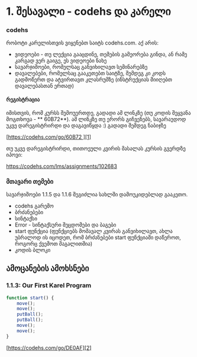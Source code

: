 
# 1. შესავალი - codehs და კარელი

### codehs

რობოტი კარელისთვის ვიყენებთ საიტს codehs.com. აქ არის:
- ვიდეოები - თუ ლექცია გააცდინე, თემების გამეორება გინდა, ან რამე კარგად ვერ გაიგე, ეს ვიდეოები ნახე
- სავარჯიშოები, რომელსაც განვიხილავთ სემინარებზე
- დავალებები, რომელსაც გააკეთებთ საიტზე, შემდეგ კი კოდს გადმოწერთ და ატვირთავთ კლასრუმზე (ინსტრუქციას მიიღებთ დავალებასთან ერთად)

#### რეგისტრაცია
იმისთვის, რომ კურსს შემოუერთდე, გადადი ამ ლინკზე (თუ კოდის შეყვანა მოგთხოვა - ** 60B72**). ამ ლინკზე თუ ერორს გიჩვენებს, სავარაუდოდ უკვე დარეგისტრირდი და დაგავიწყდა :) გადადი შემდეგ ნაბიჯზე

[https://codehs.com/go/60B72 ][1]

თუ უკვე დარეგისტრირდი, თითოეული კვირის მასალას კურსის გვერდზე იპოვი:

<https://codehs.com/lms/assignments/102683>


### მთავარი თემები
სავარჯიშოები 1.1.5 და 1.1.6 შეგიძლია სახლში დამოუკიდებლად გააკეთო.

- codehs გარემო
- ბრძანებები
- სინტაქსი
- Error - სინტაქსური შეცდომები და ბაგები
- start ფუნქცია (ფუნქციებს მომავალ კვირას განვიხილავთ, ახლა უბრალოდ ის იცოდეთ, რომ ბრძანებები start ფუნქციაში დაწეროთ, როგორც ქვემოთ მაგალითშია)
- კოდის ბლოკი

## ამოცანების ამოხსნები

### 1.1.3: Our First Karel Program
```js
function start() {
    move();
    move();
    putBall();
    putBall();
    move();
    move();
}
```





[https://codehs.com/go/DE0AF][2]

[1]:	https://codehs.com/go/60B72
[2]:	https://codehs.com/go/DE0AF